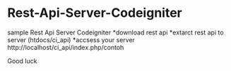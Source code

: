 # Rest-Api-Server-Codeigniter
sample Rest Api Server Codeigniter 
*download rest api
*extarct rest api to server (htdocs/ci_api)
*accsess your server http://localhost/ci_api/index.php/contoh

Good luck
